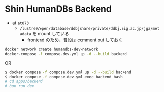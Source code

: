 # Shin HumanDBs Backend

- at `at073`
  - `/lustre9/open/database/ddbjshare/private/ddbj.nig.ac.jp/jga/metadata` を mount している
    - frontend のため、普段は comment out しておく

```bash
docker network create humandbs-dev-network
docker-compose -f compose.dev.yml up -d --build backend
```

OR

```bash
$ docker compose -f compose.dev.yml up -d --build backend
$ docker compose -f compose.dev.yml exec backend bash
# cd apps/backend
# bun run dev
```
